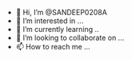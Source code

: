 - 👋 Hi, I’m @SANDEEP0208A
- 👀 I’m interested in ...
- 🌱 I’m currently learning ..
- 💞️ I’m looking to collaborate on ...
- 📫 How to reach me ...

<!---
SANDEEP0208A/SANDEEP0208A is a ✨ special ✨ repository because its `README.md` (this file) appears on your GitHub profile.
You can click the Preview link to take a look at your changes.
--->
